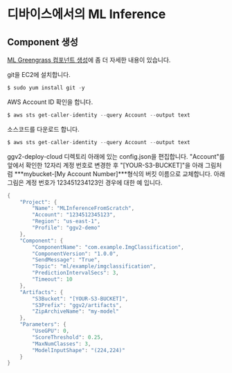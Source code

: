 # 디바이스에서의 ML Inference


## Component 생성

[ML Greengrass 컴포넌트 생성](https://catalog.us-east-1.prod.workshops.aws/workshops/0b21ceb7-2108-4a82-9e76-4c56d4b52db5/ko-KR/5/1)에 좀 더 자세한 내용이 있습니다.

git을 EC2에 설치합니다.

```c
$ sudo yum install git -y
```

AWS Account ID 확인을 합니다.

```c
$ aws sts get-caller-identity --query Account --output text
```

소스코드를 다운로드 합니다.

```c
$ aws sts get-caller-identity --query Account --output text
```

ggv2-deploy-cloud 디렉토리 아래에 있는 config.json을 편집합니다.
"Account"를 앞에서 확인한 12자리 계정 번호로 변경한 후 "[YOUR-S3-BUCKET]"을 아래 그림처럼 ***mybucket-[My Account Number]***형식의 버킷 이름으로 교체합니다.
아래 그림은 계정 번호가 123451234123인 경우에 대한 예 입니다.


```java
{
    "Project": {
        "Name": "MLInferenceFromScratch",
        "Account": "1234512345123",
        "Region": "us-east-1",
        "Profile": "ggv2-demo"
    },
    "Component": {
        "ComponentName": "com.example.ImgClassification",
        "ComponentVersion": "1.0.0",
        "SendMessage": "True",
        "Topic": "ml/example/imgclassification",
        "PredictionIntervalSecs": 3,
        "Timeout": 10
    },
    "Artifacts": {
        "S3Bucket": "[YOUR-S3-BUCKET]",
        "S3Prefix": "ggv2/artifacts",
        "ZipArchiveName": "my-model"
    },
    "Parameters": {
        "UseGPU": 0,
        "ScoreThreshold": 0.25,
        "MaxNumClasses": 3,
        "ModelInputShape": "(224,224)"
    }
}
```

